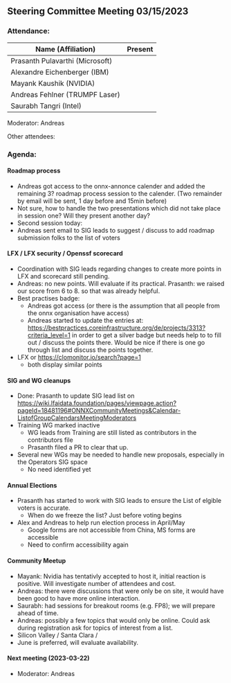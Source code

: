 ## Steering Committee Meeting 03/15/2023

### Attendance:

| Name (Affiliation)              | Present  |
| ------------------------------- | -------- |
| Prasanth Pulavarthi (Microsoft) |  |
| Alexandre Eichenberger (IBM)    |  |
| Mayank Kaushik (NVIDIA)         |  |
| Andreas Fehlner (TRUMPF Laser)  |  |
| Saurabh Tangri (Intel)          |  |

Moderator: Andreas

Other attendees: 

### Agenda:
  
  #### Roadmap process
  - Andreas got access to the onnx-annonce calender and added the remaining 3? roadmap process session to the calender. (Two remainder by email will be sent, 1 day before and 15min before)
  - Not sure, how to handle the two presentations which did not take place in session one? Will they present another day?
  - Second session today: 
  - Andreas sent email to SIG leads to suggest / discuss to add roadmap submission folks to the list of voters
 
  #### LFX / LFX security / Openssf scorecard
  - Coordination with SIG leads regarding changes to create more points in LFX and scorecard still pending.
  - Andreas: no new points. Will evaluate if its practical. Prasanth: we raised our score from 6 to 8. so that was already helpful.
  - Best practises badge: 
    - Andreas got access (or there is the assumption that all people from the onnx organisation have access)
    - Andreas started to update the entries at: https://bestpractices.coreinfrastructure.org/de/projects/3313?criteria_level=1 in order to get a silver badge but needs help to to fill out / discuss the points there. Would be nice if there is one go through list and discuss the points together. 
  - LFX or https://clomonitor.io/search?page=1
    - both display similar points

  #### SIG and WG cleanups
  - Done: Prasanth to update SIG lead list on https://wiki.lfaidata.foundation/pages/viewpage.action?pageId=18481196#ONNXCommunityMeetings&Calendar-ListofGroupCalendarsMeetingModerators
  - Training WG marked inactive
    - WG leads from Training are still listed as contributors in the contributors file
    - Prasanth filed a PR to clear that up.
  - Several new WGs may be needed to handle new proposals, especially in the Operators SIG space
    - No need identified yet

  #### Annual Elections
  - Prasanth has started to work with SIG leads to ensure the List of elgible voters is accurate.
    - When do we freeze the list? Just before voting begins
  - Alex and Andreas to help run election process in April/May
    - Google forms are not accessible from China, MS forms are accessible
    - Need to confirm accessibility again
  
  #### Community Meetup
  - Mayank: Nvidia has tentativly accepted to host it, initial reaction is positive. Will investigate number of attendees and cost.
  - Andreas: there were discussions that were only be on site, it would have been good to have more online interaction.
  - Saurabh: had sessions for breakout rooms (e.g. FP8); we will prepare ahead of time.
  - Andreas: possibly a few topics that would only be online. Could ask during registration ask for topics of interest from a list.
  - Silicon Valley / Santa Clara /
  - June is preferred, will evaluate availability.
  
  #### Next meeting (2023-03-22)
  - Moderator: Andreas
